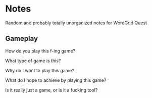 # Notes

Random and probably totally unorganized notes for WordGrid Quest





## Gameplay

How do you play this f-ing game?

What type of game is this?

Why do I want to play this game?

What do I hope to achieve by playing this game?

Is it really just a game, or is it a fucking tool?



